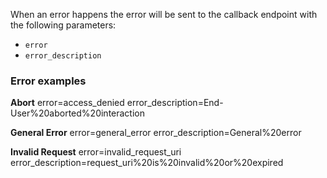 When an error happens the error will be sent to the callback endpoint with the following parameters:

- `error`
- `error_description`

### Error examples

**Abort**
error=access_denied
error_description=End-User%20aborted%20interaction

**General Error**
error=general_error
error_description=General%20error

**Invalid Request**
error=invalid_request_uri
error_description=request_uri%20is%20invalid%20or%20expired
